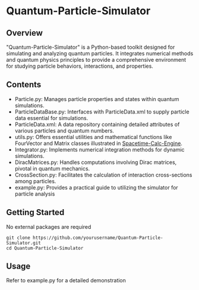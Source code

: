 # Quantum-Particle-Simulator

## Overview

"Quantum-Particle-Simulator" is a Python-based toolkit designed for simulating and analyzing quantum particles. It integrates numerical methods and quantum physics principles to provide a comprehensive environment for studying particle behaviors, interactions, and properties.

## Contents

- Particle.py: Manages particle properties and states within quantum simulations.
- ParticleDataBase.py: Interfaces with ParticleData.xml to supply particle data essential for simulations.
- ParticleData.xml: A data repository containing detailed attributes of various particles and quantum numbers.
- utils.py: Offers essential utilities and mathematical functions like FourVector and Matrix classes illustrated in [Spacetime-Calc-Engine](https://github.com/adyoussef/Spacetime-Calc-Engine).
- Integrator.py: Implements numerical integration methods for dynamic simulations.
- DiracMatrices.py: Handles computations involving Dirac matrices, pivotal in quantum mechanics.
- CrossSection.py: Facilitates the calculation of interaction cross-sections among  particles.
- example.py: Provides a practical guide to utilizing the simulator for particle analysis

## Getting Started
No external packages are required

```
git clone https://github.com/yourusername/Quantum-Particle-Simulator.git
cd Quantum-Particle-Simulator
```

## Usage
Refer to example.py for a detailed demonstration

